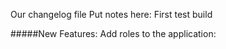 Our changelog file
Put notes here: 
First test build

#####New Features:
Add roles to the application: 
